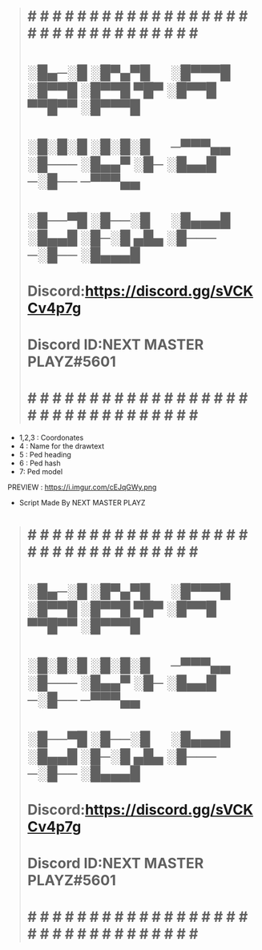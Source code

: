 > # # # # # # # # # # # # # # # # # # # # # # # # # # # # # # # # # #
> #                                                                 #
> #  ░█▄─░█ ░█▀▄▀█ 　 ░█▀▀▀█ ░█▀▀█ ░█▀▀█ ▀█▀ ░█▀▀█ ▀▀█▀▀ ░█▀▀▀█     #
> #  ░█░█░█ ░█░█░█ 　 ─▀▀▀▄▄ ░█─── ░█▄▄▀ ░█─ ░█▄▄█ ─░█── ─▀▀▀▄▄     #
> #  ░█──▀█ ░█──░█ 　 ░█▄▄▄█ ░█▄▄█ ░█─░█ ▄█▄ ░█─── ─░█── ░█▄▄▄█     #
> #                                                                 #
> #            Discord:https://discord.gg/sVCKCv4p7g                #
> #            Discord ID:NEXT MASTER PLAYZ#5601                    #
> # # # # # # # # # # # # # # # # # # # # # # # # # # # # # # # # # #


* 1,2,3 : Coordonates
* 4 : Name for the drawtext
* 5 : Ped heading
* 6 : Ped hash
* 7: Ped model

PREVIEW : https://i.imgur.com/cEJqGWy.png


* Script Made By NEXT MASTER PLAYZ

> # # # # # # # # # # # # # # # # # # # # # # # # # # # # # # # # # #
> #                                                                 #
> #  ░█▄─░█ ░█▀▄▀█ 　 ░█▀▀▀█ ░█▀▀█ ░█▀▀█ ▀█▀ ░█▀▀█ ▀▀█▀▀ ░█▀▀▀█     #
> #  ░█░█░█ ░█░█░█ 　 ─▀▀▀▄▄ ░█─── ░█▄▄▀ ░█─ ░█▄▄█ ─░█── ─▀▀▀▄▄     #
> #  ░█──▀█ ░█──░█ 　 ░█▄▄▄█ ░█▄▄█ ░█─░█ ▄█▄ ░█─── ─░█── ░█▄▄▄█     #
> #                                                                 #
> #            Discord:https://discord.gg/sVCKCv4p7g                #
> #            Discord ID:NEXT MASTER PLAYZ#5601                    #
> # # # # # # # # # # # # # # # # # # # # # # # # # # # # # # # # # #